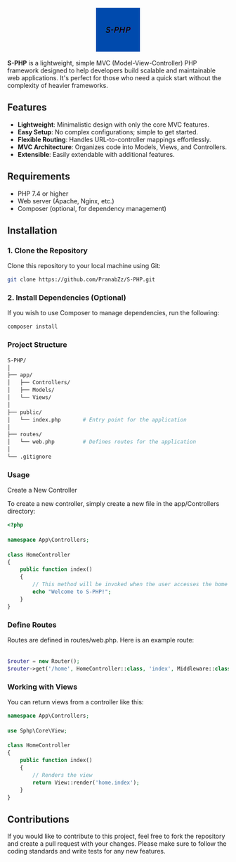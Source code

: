 <p align="center">
  <img src="./logo.png" alt="Logo" width="100" height="auto">
</p>

**S-PHP** is a lightweight, simple MVC (Model-View-Controller) PHP framework designed to help developers build scalable and maintainable web applications. It's perfect for those who need a quick start without the complexity of heavier frameworks.

## Features

- **Lightweight**: Minimalistic design with only the core MVC features.
- **Easy Setup**: No complex configurations; simple to get started.
- **Flexible Routing**: Handles URL-to-controller mappings effortlessly.
- **MVC Architecture**: Organizes code into Models, Views, and Controllers.
- **Extensible**: Easily extendable with additional features.

## Requirements

- PHP 7.4 or higher
- Web server (Apache, Nginx, etc.)
- Composer (optional, for dependency management)

## Installation

### 1. Clone the Repository

Clone this repository to your local machine using Git:

```bash
git clone https://github.com/PranabZz/S-PHP.git
```

### 2. Install Dependencies (Optional)

If you wish to use Composer to manage dependencies, run the following:

```bash
composer install
```
### Project Structure

```bash
S-PHP/
│
├── app/
│   ├── Controllers/
│   ├── Models/
│   └── Views/
│
├── public/
│   └── index.php       # Entry point for the application
│
├── routes/
│   └── web.php         # Defines routes for the application
│
└── .gitignore
```

### Usage

Create a New Controller

To create a new controller, simply create a new file in the app/Controllers directory:

```php
<?php

namespace App\Controllers;

class HomeController
{
    public function index()
    {
        // This method will be invoked when the user accesses the home route
        echo "Welcome to S-PHP!";
    }
}

```


### Define Routes

Routes are defined in routes/web.php. Here is an example route:

```php

$router = new Router();
$router->get('/home', HomeController::class, 'index', Middleware::class);  

```

### Working with Views

You can return views from a controller like this:

```php
namespace App\Controllers;

use Sphp\Core\View;

class HomeController
{
    public function index()
    {
        // Renders the view
        return View::render('home.index');
    }
}
```


## Contributions
If you would like to contribute to this project, feel free to fork the repository and create a pull request with your changes. Please make sure to follow the coding standards and write tests for any new features.